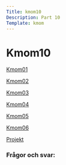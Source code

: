 ```yaml
---
Title: kmom10
Description: Part 10
Template: kmom
---
```


Kmom10
==================

<div class="kmom-sidenav">
    <p><a href="kmom01"><i class="fas fa-dice-one"></i> Kmom01</a></p>
    <p><a href="kmom02"><i class="fas fa-dice-two"></i> Kmom02</a></p>
    <p><a href="kmom03"><i class="fas fa-dice-three"></i> Kmom03</a></p>
    <p><a href="kmom04"><i class="fas fa-dice-four"></i> Kmom04</a></p>
    <p><a href="kmom05"><i class="fas fa-dice-five"></i> Kmom05</a></p>
    <p><a href="kmom06"><i class="fas fa-dice-six"></i> Kmom06</a></p>
    <p><a href="kmom10"><i class="fas fa-tasks"></i> Projekt</a></p>
</div>
<div class="kmom-text">
    <h3>Frågor och svar:</h3>
    <h4></h4>
    <p></p>
    <h4></h4>
    <p></p>
    <h4></h4>
    <p></p>
    <h4></h4>
    <p></p>
    <h4></h4>
    <p></p>
    <p><a href="kmom06"><i class="far fa-arrow-alt-circle-left"></i></a></i></a></p>